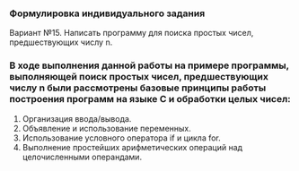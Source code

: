 ### Формулировка индивидуального задания
Вариант №15. Написать программу для поиска простых чисел, предшествующих числу n.

### В ходе выполнения данной работы на примере программы, выполняющей поиск простых чисел, предшествующих числу n были рассмотрены базовые принципы работы построения программ на языке C и обработки целых чисел:

1.	Организация ввода/вывода.
2.	Объявление и использование переменных.
3.	Использование условного оператора if и цикла for.
4.	Выполнение простейших арифметических операций над целочисленными операндами.
